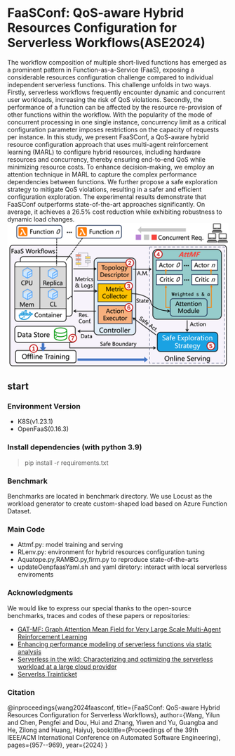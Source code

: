 # FaaSConf: QoS-aware Hybrid Resources Configuration for Serverless Workflows(ASE2024)

The  workflow composition of multiple short-lived functions has emerged as a prominent pattern in Function-as-a-Service (FaaS), exposing a considerable resources configuration challenge compared to individual independent serverless functions. This challenge unfolds in two ways. Firstly, serverless workflows  frequently encounter dynamic and concurrent user workloads, increasing the risk of QoS violations. Secondly, the performance of a function can be affected by the resource re-provision of other functions within the workflow. With the popularity of the mode of concurrent processing in one single instance, concurrency limit as a critical configuration parameter imposes restrictions on the capacity of requests per instance. In this study, we present FaaSConf, a QoS-aware hybrid resource configuration approach that uses multi-agent reinforcement learning (MARL) to configure hybrid resources, including hardware resources and concurrency, thereby ensuring end-to-end QoS while minimizing resource costs. To enhance decision-making, we employ an attention technique in MARL to capture the complex performance dependencies between functions.
We further propose a safe exploration strategy to mitigate QoS violations, resulting in a safer and efficient configuration exploration. The experimental results demonstrate that FaaSConf outperforms state-of-the-art approaches significantly. On average, it achieves a 26.5\% cost reduction while exhibiting robustness to dynamic load changes.
![overview of FaasConf](https://github.com/wiluen/FaaSConf/blob/main/overview.png)
## start

### Environment Version
- K8S(v1.23.1)
- OpenFaaS(0.16.3)

### Install dependencies (with python 3.9)
> pip install -r requirements.txt

### Benchmark
Benchmarks are located in benchmark directory. We use Locust as the workload generator to create custom-shaped load based on Azure Function Dataset. 

### Main Code
- Attmf.py: model training and serving
- RLenv.py: environment for hybrid resources configuration tuning
- Aquatope.py,RAMBO.py,firm.py to reproduce state-of-the-arts
- updateOenpfaasYaml.sh and yaml diretory: interact with local serverless enviroments

### Acknowledgments
We would like to express our special thanks to the open-source benchmarks, traces and codes of these papers or repositories:

- [GAT-MF: Graph Attention Mean Field for Very Large Scale Multi-Agent Reinforcement Learning](https://dl.acm.org/doi/abs/10.1145/3580305.3599359)
- [Enhancing performance modeling of serverless functions via static analysis](https://link.springer.com/chapter/10.1007/978-3-031-20984-0_5)
- [Serverless in the wild: Characterizing and optimizing the serverless workload at a large cloud provider](https://www.usenix.org/conference/atc20/presentation/shahrad)
- [Serverlss Trainticket](https://github.com/FudanSELab/serverless-trainticket)

### Citation
@inproceedings{wang2024faasconf,
  title={FaaSConf: QoS-aware Hybrid Resources Configuration for Serverless Workflows},
  author={Wang, Yilun and Chen, Pengfei and Dou, Hui and Zhang, Yiwen and Yu, Guangba and He, Zilong and Huang, Haiyu},
  booktitle={Proceedings of the 39th IEEE/ACM International Conference on Automated Software Engineering},
  pages={957--969},
  year={2024}
}
